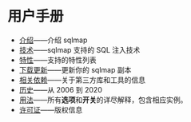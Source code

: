 # 用户手册

* [介绍](https://itechub.gitbook.io/sqlmap-wiki-zhcn/introduction)——介绍 sqlmap
* [技术](https://itechub.gitbook.io/sqlmap-wiki-zhcn/techniques)——sqlmap 支持的 SQL 注入技术
* [特性](https://itechub.gitbook.io/sqlmap-wiki-zhcn/features)——支持的特性列表
* [下载更新](https://itechub.gitbook.io/sqlmap-wiki-zhcn/download-and-update)——更新你的 sqlmap 副本
* [相关依赖](https://itechub.gitbook.io/sqlmap-wiki-zhcn/dependencies)——关于第三方库和工具的信息
* [历史](https://itechub.gitbook.io/sqlmap-wiki-zhcn/history)——从 2006 到 2020
* [用法](https://itechub.gitbook.io/sqlmap-wiki-zhcn/usage)——所有**选项**和**开关**的详尽解释，包含相应实例。
* [许可证](https://itechub.gitbook.io/sqlmap-wiki-zhcn/license)——版权信息
